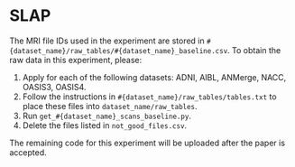 # SLAP
The MRI file IDs used in the experiment are stored in `#{dataset_name}/raw_tables/#{dataset_name}_baseline.csv`. 
To obtain the raw data in this experiment, please:
1. Apply for each of the following datasets: ADNI, AIBL, ANMerge, NACC, OASIS3, OASIS4.
2. Follow the instructions in `#{dataset_name}/raw_tables/tables.txt` to place these files into `dataset_name/raw_tables`.
3. Run `get_#{dataset_name}_scans_baseline.py`.
4. Delete the files listed in `not_good_files.csv`.

The remaining code for this experiment will be uploaded after the paper is accepted.